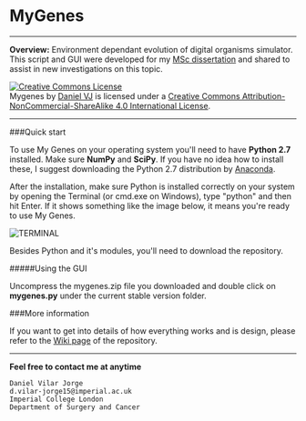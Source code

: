 # MyGenes
****
**Overview:** Environment dependant evolution of digital organisms simulator. This script and GUI were developed for my [MSc dissertation](http://danvj.com/modularity.pdf) and shared to assist in new investigations on this topic.

<a rel="license" href="http://creativecommons.org/licenses/by-nc-sa/4.0/"><img alt="Creative Commons License" style="border-width:0" src="https://i.creativecommons.org/l/by-nc-sa/4.0/88x31.png" /></a><br /><span xmlns:dct="http://purl.org/dc/terms/" href="http://purl.org/dc/dcmitype/Text" property="dct:title" rel="dct:type">Mygenes</span> by <a xmlns:cc="http://creativecommons.org/ns#" href="http://www.danvj.com" property="cc:attributionName" rel="cc:attributionURL">Daniel VJ</a> is licensed under a <a rel="license" href="http://creativecommons.org/licenses/by-nc-sa/4.0/">Creative Commons Attribution-NonCommercial-ShareAlike 4.0 International License</a>.<br />
****

###Quick start

To use My Genes on your operating system you'll need to have **Python 2.7** installed. Make sure **NumPy** and **SciPy**. If you have no idea how to install these, I suggest downloading the Python 2.7 distribution by [Anaconda](https://www.continuum.io/downloads).

After the installation, make sure Python is installed correctly on your system by opening the Terminal (or cmd.exe on Windows), type "python" and then hit Enter. If it shows something like the image below, it means you're ready to use My Genes.

![TERMINAL](http://i.imgur.com/3N278VA.png)

Besides Python and it's modules, you'll need to download the repository. 

#####Using the GUI

Uncompress the mygenes.zip file you downloaded and double click on **mygenes.py** under the current stable version folder.

###More information

If you want to get into details of how everything works and is design, please refer to the [Wiki page](https://github.com/danvilar/mygenes/wiki) of the repository.

****
**Feel free to contact me at anytime**
```
Daniel Vilar Jorge
d.vilar-jorge15@imperial.ac.uk
Imperial College London
Department of Surgery and Cancer
```
